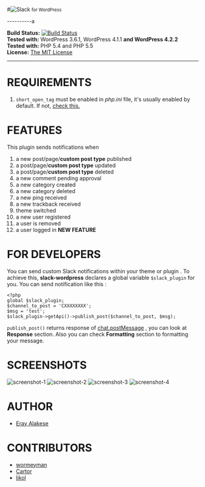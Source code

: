 #![Slack](img/slack.png) <small>for WordPress</small>



----------a



**Build Status:** [![Build Status](https://travis-ci.org/erayalakese/slack-wordpress.svg?branch=master)](https://travis-ci.org/erayalakese/slack-wordpress)          
**Tested with:** WordPress 3.6.1, WordPress 4.1.1  **and WordPress 4.2.2**     
**Tested with:** PHP 5.4 and PHP 5.5   
**License:** [The MIT License](http://opensource.org/licenses/MIT)



----------

# REQUIREMENTS
1. `short_open_tag` must be enabled in *php.ini* file, it's usually enabled by default. If not, [check this.](http://php.net/manual/en/ini.core.php#ini.short-open-tag)


# FEATURES
This plugin sends notifications when

 1. a new post/page/**custom post type** published
 2. a post/page/**custom post type** updated
 3. a post/page/**custom post type** deleted
 4. a new comment pending approval 
 5. a new category created 
 6. a new category deleted
 7. a new ping received 
 8. a new trackback received 
 9. theme switched
 10. a new user registered
 11. a user is removed
 12. a user logged in **NEW FEATURE**

# FOR DEVELOPERS
You can send custom Slack notifications within your theme or plugin . To achieve this, **slack-wordpress** declares a global variable `$slack_plugin` for you. You can send notification like this :

    <?php
    global $slack_plugin;
    $channel_to_post = 'CXXXXXXXX';
    $msg = 'test';
    $slack_plugin->getApi()->publish_post($channel_to_post, $msg);

`publish_post()` returns response of [chat.postMessage](https://api.slack.com/methods/chat.postMessage) , you can look at **Response** section. Also you can check **Formatting** section to formatting your message.


# SCREENSHOTS
![screenshot-1](assets/screenshot-1.png)
![screenshot-2](assets/screenshot-2.png)
![screenshot-3](assets/screenshot-3.png)
![screenshot-4](assets/screenshot-4.png)

# AUTHOR
* [Eray Alakese](http://eray.rocks)

# CONTRIBUTORS
* [wormeyman](https://github.com/wormeyman)
* [Cartor](https://github.com/Cartor)
* [likol](https://github.com/likol)
